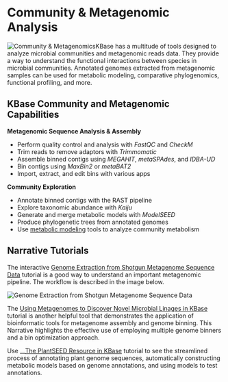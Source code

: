 # Community & Metagenomic Analysis

![Community &amp; Metagenomics](https://kbase.us/wp-content/uploads/2018/08/metagenome.png)KBase has a multitude of tools designed to analyze microbial communities and metagenomic reads data. They provide a way to understand the functional interactions between species in microbial communities. Annotated genomes extracted from metagenomic samples can be used for metabolic modeling, comparative phylogenomics, functional profiling, and more.

## KBase Community and Metagenomic Capabilities

**Metagenomic Sequence Analysis & Assembly**

* Perform quality control and analysis with _FastQC_ and _CheckM_
* Trim reads to remove adaptors with _Trimmomatic_
* Assemble binned contigs using _MEGAHIT_, _metaSPAdes_, and _IDBA-UD_
* Bin contigs using _MaxBin2_ or _metaBAT2_
* Import, extract, and edit bins with various apps

**Community Exploration**

* Annotate binned contigs with the RAST pipeline
* Explore taxonomic abundance with _Kaiju_
* Generate and merge metabolic models with _ModelSEED_ 
* Produce phylogenetic trees from annotated genomes
* Use [metabolic modeling](https://kbase.us/metabolic-modeling-in-kbase/) tools to analyze community metabolism

## Narrative Tutorials

The interactive [Genome Extraction from Shotgun Metagenome Sequence Data](https://narrative.kbase.us/narrative/33233) tutorial is a good way to understand an important metagenomic pipeline. The workflow is described in the image below.

![Genome Extraction from Shotgun Metagenome Sequence Data](https://kbase.us/wp-content/uploads/2018/07/Fixed-Nar-Graphic.png)

The [Using Metagenomes to Discover Novel Microbial Linages in KBase](https://narrative.kbase.us/narrative/64677) tutorial is another helpful tool that demonstrates the application of bioinformatic tools for metagenome assembly and genome binning. This Narrative highlights the effective use of employing multiple genome binners and a bin optimization approach.

Use __[The PlantSEED Resource in KBase](https://narrative.kbase.us/narrative/15250) tutorial to see the streamlined process of annotating plant genome sequences, automatically constructing metabolic models based on genome annotations, and using models to test annotations.

